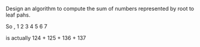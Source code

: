 Design an algorithm to compute the sum of numbers represented by root to leaf pahs. 

So , 
          1
        2   3
      4  5  6 7

is actually 124 + 125 + 136 + 137


  
